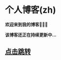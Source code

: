 # 个人博客(zh)

**欢迎来到我的博客:clap::clap::clap:**


**该博客还正在持续更新中...**



## [点击跳转](http://www.lianliankan.online)